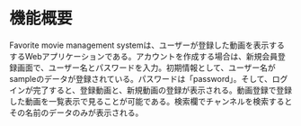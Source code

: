 # 機能概要
Favorite movie management systemは、ユーザーが登録した動画を表示するするWebアプリケーションである。アカウントを作成する場合は、新規会員登録画面で、ユーザー名とパスワードを入力。初期情報として、ユーザー名がsampleのデータが登録されている。パスワードは「password」。そして、ログインが完了すると、登録動画と、新規動画の登録が表示される。動画登録で登録した動画を一覧表示で見ることが可能である。検索欄でチャンネルを検索するとその名前のデータのみが表示される。
